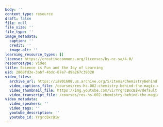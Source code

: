 ```yaml
---
body: ''
content_type: resource
draft: false
file: null
file_size: ''
file_type: ''
image_metadata:
  caption: ''
  credit: ''
  image-alt: ''
learning_resource_types: []
license: https://creativecommons.org/licenses/by-nc-sa/4.0/
resourcetype: Video
title: Science is Fun and the Joy of Learning
uid: 2868fd3e-3abf-4bdc-87e7-d9a267c39328
video_files:
  archive_url: https://ia801608.us.archive.org/5/items/ChemistryBehindTheMagic/Dow_Demo_300k.mp4
  video_captions_file: /courses/res-hs-002-chemistry-behind-the-magic-chemical-demonstrations-for-the-classroom/YrgrcBxcBiw_captions.webvtt
  video_thumbnail_file: https://img.youtube.com/vi/YrgrcBxcBiw/default.jpg
  video_transcript_file: /courses/res-hs-002-chemistry-behind-the-magic-chemical-demonstrations-for-the-classroom/YrgrcBxcBiw_transcript.pdf
video_metadata:
  video_speakers: ''
  video_tags: ''
  youtube_description: ''
  youtube_id: YrgrcBxcBiw
---
```

